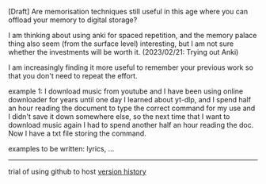 \[Draft\] Are memorisation techniques still useful in this age where you can offload your memory to digital storage?

I am thinking about using anki for spaced repetition, and the memory palace thing also seem (from the surface level) interesting, but I am not sure whether the investments will be worth it. (2023/02/21: Trying out Anki)

I am increasingly finding it more useful to remember your previous work so that you don't need to repeat the effort.

example 1: I download music from youtube and I have been using online downloader for years until one day I learned about yt-dlp, and I spend half an hour reading the document to type the correct command for my use and I didn't save it down somewhere else, so the next time that I want to download music again I had to spend another half an hour reading the doc. Now I have a txt file storing the command.

examples to be written: lyrics, ...

* * *

trial of using github to host [version history](https://github.com/Glinte/Shortform/edit/master/Memorization%20Techniques.md)
